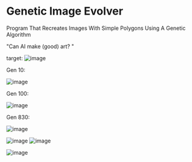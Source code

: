 # Genetic Image Evolver
 Program That Recreates Images With Simple Polygons Using A Genetic Algorithm 

"Can AI make (good) art? "

target: ![image](https://github.com/user-attachments/assets/73ddcb54-5196-49d8-b26c-b7aed0b38747) 

Gen 10:

![image](https://github.com/user-attachments/assets/d0f2548d-093d-4b09-914f-1dfed87532d2) 

Gen 100: 

![image](https://github.com/user-attachments/assets/39694a71-9873-4394-8a8a-31eddca87697) 

Gen 830: 

![image](https://github.com/user-attachments/assets/1599457d-73ba-4e2d-bffa-611b94ad38a4)


![image](https://github.com/user-attachments/assets/f8fe1759-8b3e-45a1-b09a-129ae59eba23) ![image](https://github.com/user-attachments/assets/741fee72-8663-4dfc-810b-d6997d4d5478)

![image](https://github.com/user-attachments/assets/e887f88d-1437-45bf-a558-c01f62544f56)


